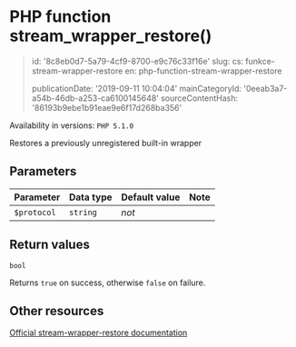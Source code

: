 PHP function stream_wrapper_restore()
=====================================

> id: '8c8eb0d7-5a79-4cf9-8700-e9c76c33f16e'
> slug:
> 	cs: funkce-stream-wrapper-restore
> 	en: php-function-stream-wrapper-restore
> 
> publicationDate: '2019-09-11 10:04:04'
> mainCategoryId: '0eeab3a7-a54b-46db-a253-ca6100145648'
> sourceContentHash: '86193b9ebe1b91eae9e6f17d268ba356'

Availability in versions: `PHP 5.1.0`

Restores a previously unregistered built-in wrapper


Parameters
--------------

| Parameter | Data type | Default value | Note |
|-----|-----|-----|-----|
| `$protocol` | `string` | *not* | |


Return values
----------------

`bool`

Returns `true` on success, otherwise `false` on failure.

Other resources
------------

[Official stream-wrapper-restore documentation](https://www.php.net/manual/en/function.stream-wrapper-restore.php)

